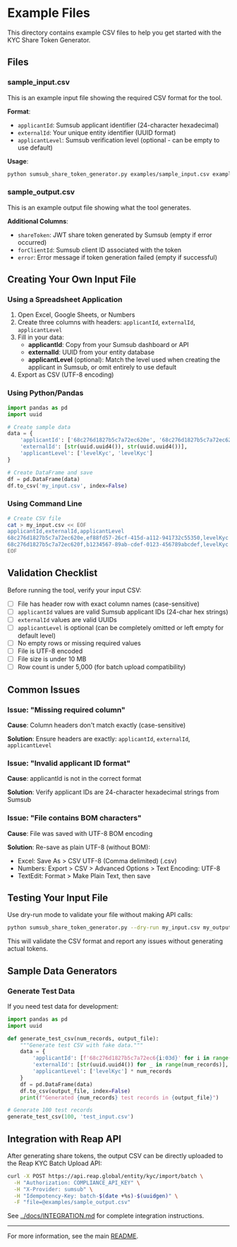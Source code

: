 # Example Files

This directory contains example CSV files to help you get started with the KYC Share Token Generator.

## Files

### sample_input.csv

This is an example input file showing the required CSV format for the tool.

**Format**:
- `applicantId`: Sumsub applicant identifier (24-character hexadecimal)
- `externalId`: Your unique entity identifier (UUID format)
- `applicantLevel`: Sumsub verification level (optional - can be empty to use default)

**Usage**:
```bash
python sumsub_share_token_generator.py examples/sample_input.csv examples/my_output.csv
```

### sample_output.csv

This is an example output file showing what the tool generates.

**Additional Columns**:
- `shareToken`: JWT share token generated by Sumsub (empty if error occurred)
- `forClientId`: Sumsub client ID associated with the token
- `error`: Error message if token generation failed (empty if successful)

## Creating Your Own Input File

### Using a Spreadsheet Application

1. Open Excel, Google Sheets, or Numbers
2. Create three columns with headers: `applicantId`, `externalId`, `applicantLevel`
3. Fill in your data:
   - **applicantId**: Copy from your Sumsub dashboard or API
   - **externalId**: UUID from your entity database
   - **applicantLevel** (optional): Match the level used when creating the applicant in Sumsub, or omit entirely to use default
4. Export as CSV (UTF-8 encoding)

### Using Python/Pandas

```python
import pandas as pd
import uuid

# Create sample data
data = {
    'applicantId': ['68c276d1827b5c7a72ec620e', '68c276d1827b5c7a72ec620f'],
    'externalId': [str(uuid.uuid4()), str(uuid.uuid4())],
    'applicantLevel': ['levelKyc', 'levelKyc']
}

# Create DataFrame and save
df = pd.DataFrame(data)
df.to_csv('my_input.csv', index=False)
```

### Using Command Line

```bash
# Create CSV file
cat > my_input.csv << EOF
applicantId,externalId,applicantLevel
68c276d1827b5c7a72ec620e,ef88fd57-26cf-415d-a112-941732c55350,levelKyc
68c276d1827b5c7a72ec620f,b1234567-89ab-cdef-0123-456789abcdef,levelKyc
EOF
```

## Validation Checklist

Before running the tool, verify your input CSV:

- [ ] File has header row with exact column names (case-sensitive)
- [ ] `applicantId` values are valid Sumsub applicant IDs (24-char hex strings)
- [ ] `externalId` values are valid UUIDs
- [ ] `applicantLevel` is optional (can be completely omitted or left empty for default level)
- [ ] No empty rows or missing required values
- [ ] File is UTF-8 encoded
- [ ] File size is under 10 MB
- [ ] Row count is under 5,000 (for batch upload compatibility)

## Common Issues

### Issue: "Missing required column"

**Cause**: Column headers don't match exactly (case-sensitive)

**Solution**: Ensure headers are exactly: `applicantId`, `externalId`, `applicantLevel`

### Issue: "Invalid applicant ID format"

**Cause**: applicantId is not in the correct format

**Solution**: Verify applicant IDs are 24-character hexadecimal strings from Sumsub

### Issue: "File contains BOM characters"

**Cause**: File was saved with UTF-8 BOM encoding

**Solution**: Re-save as plain UTF-8 (without BOM):
- Excel: Save As > CSV UTF-8 (Comma delimited) (.csv)
- Numbers: Export > CSV > Advanced Options > Text Encoding: UTF-8
- TextEdit: Format > Make Plain Text, then save

## Testing Your Input File

Use dry-run mode to validate your file without making API calls:

```bash
python sumsub_share_token_generator.py --dry-run my_input.csv my_output.csv
```

This will validate the CSV format and report any issues without generating actual tokens.

## Sample Data Generators

### Generate Test Data

If you need test data for development:

```python
import pandas as pd
import uuid

def generate_test_csv(num_records, output_file):
    """Generate test CSV with fake data."""
    data = {
        'applicantId': [f'68c276d1827b5c7a72ec6{i:03d}' for i in range(num_records)],
        'externalId': [str(uuid.uuid4()) for _ in range(num_records)],
        'applicantLevel': ['levelKyc'] * num_records
    }
    df = pd.DataFrame(data)
    df.to_csv(output_file, index=False)
    print(f"Generated {num_records} test records in {output_file}")

# Generate 100 test records
generate_test_csv(100, 'test_input.csv')
```

## Integration with Reap API

After generating share tokens, the output CSV can be directly uploaded to the Reap KYC Batch Upload API:

```bash
curl -X POST https://api.reap.global/entity/kyc/import/batch \
  -H "Authorization: COMPLIANCE_API_KEY" \
  -H "X-Provider: sumsub" \
  -H "Idempotency-Key: batch-$(date +%s)-$(uuidgen)" \
  -F "file=@examples/sample_output.csv"
```

See [../docs/INTEGRATION.md](../docs/INTEGRATION.md) for complete integration instructions.

---

For more information, see the main [README](../README.md).
